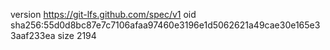 version https://git-lfs.github.com/spec/v1
oid sha256:55d0d8bc87e7c7106afaa97460e3196e1d5062621a49cae30e165e33aaf233ea
size 2194
